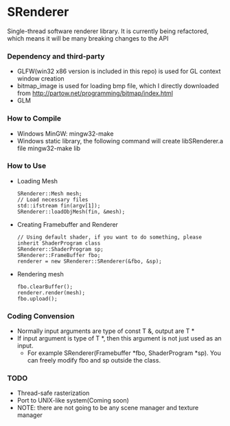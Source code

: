 # SRenderer
Single-thread software renderer library. It is currently being refactored, which means it will be many breaking changes to the  API

### Dependency and third-party
  - GLFW(win32 x86 version is included in this repo) is used for GL context window creation
  - bitmap_image is used for loading bmp file, which I directly downloaded from http://partow.net/programming/bitmap/index.html
  - GLM

### How to Compile
  - Windows MinGW:
        mingw32-make
  - Windows static library, the following command will create libSRenderer.a file
        mingw32-make lib

### How to Use
  - Loading Mesh
  
        SRenderer::Mesh mesh;
        // Load necessary files
        std::ifstream fin(argv[1]);
        SRenderer::loadObjMesh(fin, &mesh);
  - Creating Framebuffer and Renderer

        // Using default shader, if you want to do something, please inherit ShaderProgram class
        SRenderer::ShaderProgram sp;
        SRenderer::FrameBuffer fbo;
        renderer = new SRenderer::SRenderer(&fbo, &sp);
  - Rendering mesh

        fbo.clearBuffer();
        renderer.render(mesh);
        fbo.upload();

### Coding Convension
  - Normally input arguments are type of const T &, output are T * 
  - If input argument is type of T *, then this argument is not just used as an input. 
    - For example SRenderer(Framebuffer \*fbo, ShaderProgram \*sp). You can freely modify fbo and sp outside the class.

### TODO
  - Thread-safe rasterization
  - Port to UNIX-like system(Coming soon)
  - NOTE: there are not going to be any scene manager and texture manager